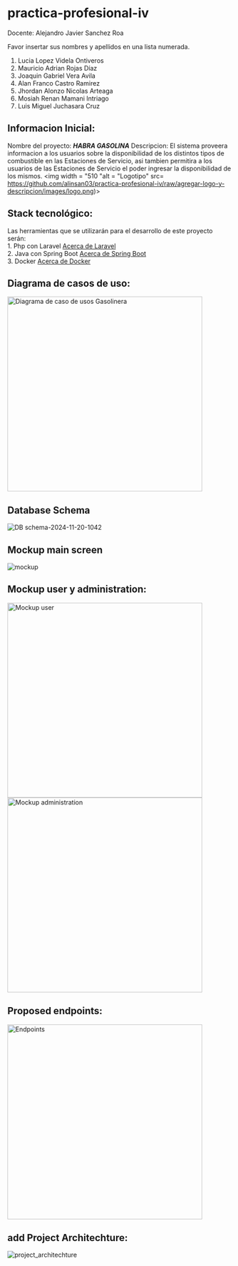 # practica-profesional-iv

Docente: Alejandro Javier Sanchez Roa

Favor insertar sus nombres y apellidos en una lista numerada.

1. Lucia Lopez Videla Ontiveros
2. Mauricio Adrian Rojas Díaz 
3. Joaquin Gabriel Vera Avila
4. Alan Franco Castro Ramirez
5. Jhordan Alonzo Nicolas Arteaga
6. Mosiah Renan Mamani Intriago
7. Luis Miguel Juchasara Cruz

## Informacion Inicial: 
Nombre del proyecto: **_HABRA GASOLINA_**
Descripcion: El sistema proveera informacion a los usuarios sobre la disponibilidad de los distintos tipos de combustible en las Estaciones de Servicio, asi tambien permitira a los usuarios de las Estaciones de Servicio el poder ingresar la disponibilidad de los mismos.
<img width = "510 "alt = "Logotipo" src= https://github.com/alinsan03/practica-profesional-iv/raw/agregar-logo-y-descripcion/images/logo.png)>

## Stack tecnológico:
Las herramientas que se utilizarán para el desarrollo de este proyecto serán:<br>
    1. Php con Laravel <a href="https://laravel.com/"> Acerca de Laravel</a><br>
    2. Java con Spring Boot <a href="https://spring.io/projects/spring-boot"> Acerca de Spring Boot</a><br>
    3. Docker <a href="https://www.docker.com/"> Acerca de Docker</a><br>

## Diagrama de casos de uso:

<img width="437" alt="Diagrama de caso de usos Gasolinera" src="https://github.com/user-attachments/assets/b6b4ebe6-9666-4dd2-9393-5fbffdd6ebcf">

## Database Schema

![DB schema-2024-11-20-1042](https://github.com/user-attachments/assets/d05c5e31-a849-4c00-8839-1098b57c794c)

## Mockup main screen

![mockup](https://github.com/user-attachments/assets/46338643-2ad0-4ca4-8a44-b337f481336d)

## Mockup user y administration:

<img width="437" alt="Mockup user" src="https://github.com/user-attachments/assets/e85bebb7-9b75-448c-b4d0-74f734b3ee7b">
<img width="437" alt="Mockup administration" src="https://github.com/user-attachments/assets/a8c85952-e9d2-464a-8c84-16c3343b5e88">

## Proposed endpoints:

<img width="437" alt="Endpoints" src="https://github.com/user-attachments/assets/8fe21a27-8539-4a64-9cb8-64c11438cdc0">

## add Project Architechture:

![project_architechture](https://github.com/user-attachments/assets/100eceba-9109-4138-98a9-df621101f04f)